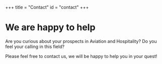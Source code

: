+++
title = "Contact"
id = "contact"
+++

# We are happy to help

Are you curious about your prospects in Aviation and Hospitality? Do you feel your calling in this field?

Please feel free to contact us, we will be happy to help you in your quest!

